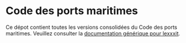 # Code des ports maritimes

Ce dépot contient toutes les versions consolidées du Code des ports maritimes. Veuillez consulter la [documentation générique pour lexxxit](https://github.com/lexxxit/documentation).
